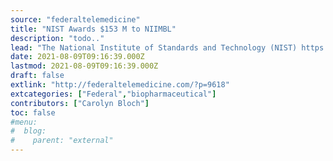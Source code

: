 ```yaml
---
source: "federaltelemedicine"
title: "NIST Awards $153 M to NIIMBL"
description: "todo.."
lead: "The National Institute of Standards and Technology (NIST) https://www.nist.gov, has awarded $153 million to the National Institute for Innovation in Manufacturing Biopharmaceuticals (NIIMBL) https://niimbl.force.com.NIIMBL is a public-private partnership ready to accelerate innovation in the biopharmaceutical industry. The U.S. biopharmaceutical industry produces vaccines, monoclonal antibodies, gene therapies, and other medical products derived from biological sources. The []"
date: 2021-08-09T09:16:39.000Z
lastmod: 2021-08-09T09:16:39.000Z
draft: false
extlink: "http://federaltelemedicine.com/?p=9618"
extcategories: ["Federal","biopharmaceutical"]
contributors: ["Carolyn Bloch"]
toc: false
#menu:
#  blog:
#    parent: "external"
---
```

